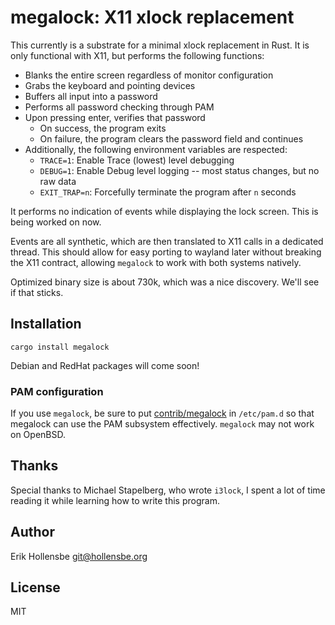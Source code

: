 # megalock: X11 xlock replacement

This currently is a substrate for a minimal xlock replacement in Rust. It is only functional with X11, but performs the following functions:

- Blanks the entire screen regardless of monitor configuration
- Grabs the keyboard and pointing devices
- Buffers all input into a password
- Performs all password checking through PAM
- Upon pressing enter, verifies that password
    - On success, the program exits
    - On failure, the program clears the password field and continues
- Additionally, the following environment variables are respected:
    - `TRACE=1`: Enable Trace (lowest) level debugging
    - `DEBUG=1`: Enable Debug level logging -- most status changes, but no raw data
    - `EXIT_TRAP=n`: Forcefully terminate the program after `n` seconds

It performs no indication of events while displaying the lock screen. This is
being worked on now.

Events are all synthetic, which are then translated to X11 calls in a dedicated thread. This should allow for easy porting to wayland later without breaking the X11 contract, allowing `megalock` to work with both systems natively.

Optimized binary size is about 730k, which was a nice discovery. We'll see if that sticks.

## Installation

```
cargo install megalock
```

Debian and RedHat packages will come soon!

### PAM configuration

If you use `megalock`, be sure to put [contrib/megalock](contrib/megalock) in `/etc/pam.d` so that megalock can use the PAM subsystem effectively. `megalock` may not work on OpenBSD.

## Thanks

Special thanks to Michael Stapelberg, who wrote `i3lock`, I spent a lot of time reading it while learning how to write this program.

## Author

Erik Hollensbe <git@hollensbe.org>

## License

MIT
